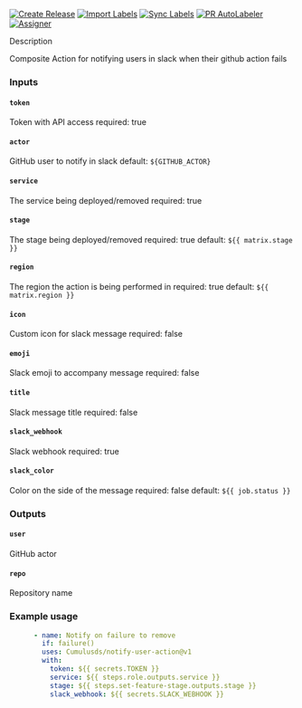 [![Create Release][release-badge]][release-url]
[![Import Labels][import-labels-badge]][import-labels-url]
[![Sync Labels][sync-labels-badge]][sync-labels-url]
[![PR AutoLabeler][autolabeler-badge]][autolabeler-url]
[![Assigner][assigner-badge]][assigner-url]

Description

Composite Action for notifying users in slack when their github action fails

### Inputs
#### `token`
Token with API access
required: true

#### `actor`
GitHub user to notify in slack
default: `${GITHUB_ACTOR}`

#### `service`
The service being deployed/removed
required: true

#### `stage`
The stage being deployed/removed
required: true
default: `${{ matrix.stage }}`

#### `region`
The region the action is being performed in
required: true
default: `${{ matrix.region }}`

#### `icon`
Custom icon for slack message
required: false

#### `emoji`
Slack emoji to accompany message
required: false

#### `title`
Slack message title
required: false

#### `slack_webhook`
Slack webhook
required: true

#### `slack_color`
Color on the side of the message
required: false
default: `${{ job.status }}`

### Outputs
#### `user`
GitHub actor

#### `repo`
Repository name


### Example usage
```yaml
      - name: Notify on failure to remove
        if: failure()
        uses: Cumulusds/notify-user-action@v1
        with:
          token: ${{ secrets.TOKEN }}
          service: ${{ steps.role.outputs.service }}
          stage: ${{ steps.set-feature-stage.outputs.stage }}
          slack_webhook: ${{ secrets.SLACK_WEBHOOK }}
```

[release-badge]: https://github.com/CumulusDS/notify-user-action/actions/workflows/release.yml/badge.svg
[release-url]: https://github.com/CumulusDS/notify-user-action/actions/workflows/release.yml
[import-labels-badge]: https://github.com/CumulusDS/notify-user-action/actions/workflows/labels_import.yml/badge.svg
[import-labels-url]: https://github.com/CumulusDS/notify-user-action/actions/workflows/labels_import.yml
[sync-labels-badge]: https://github.com/CumulusDS/notify-user-action/actions/workflows/labels_sync.yml/badge.svg
[sync-labels-url]: https://github.com/CumulusDS/notify-user-action/actions/workflows/labels_sync.yml
[autolabeler-badge]: https://github.com/CumulusDS/notify-user-action/actions/workflows/autolabeler.yml/badge.svg
[autolabeler-url]: https://github.com/CumulusDS/notify-user-action/actions/workflows/autolabeler.yml
[assigner-badge]: https://github.com/CumulusDS/notify-user-action/actions/workflows/assign.yml/badge.svg
[assigner-url]: https://github.com/CumulusDS/notify-user-action/actions/workflows/assign.yml

